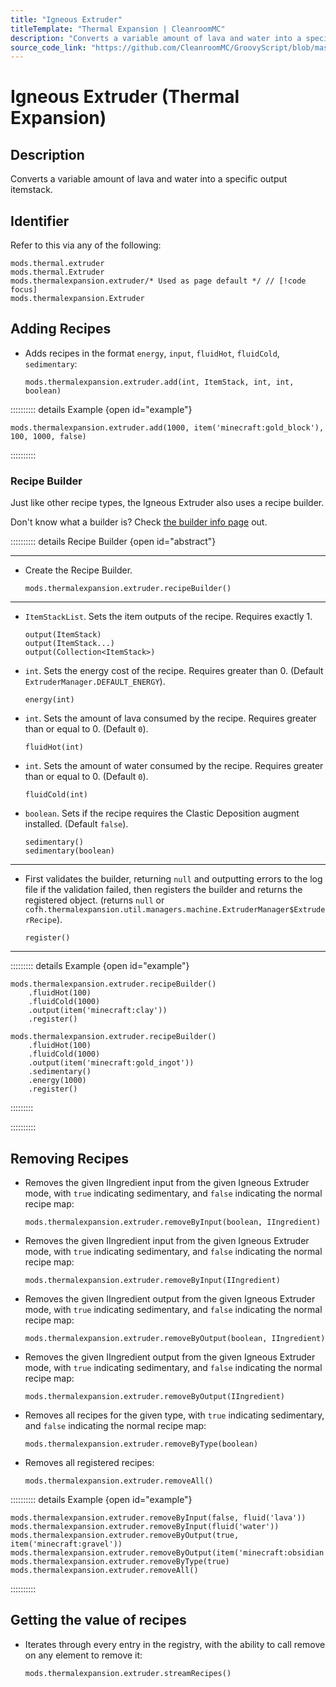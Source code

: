 ```yaml
---
title: "Igneous Extruder"
titleTemplate: "Thermal Expansion | CleanroomMC"
description: "Converts a variable amount of lava and water into a specific output itemstack."
source_code_link: "https://github.com/CleanroomMC/GroovyScript/blob/master/src/main/java/com/cleanroommc/groovyscript/compat/mods/thermalexpansion/machine/Extruder.java"
---
```


# Igneous Extruder (Thermal Expansion)

## Description

Converts a variable amount of lava and water into a specific output itemstack.

## Identifier

Refer to this via any of the following:

```groovy:no-line-numbers {3}
mods.thermal.extruder
mods.thermal.Extruder
mods.thermalexpansion.extruder/* Used as page default */ // [!code focus]
mods.thermalexpansion.Extruder
```


## Adding Recipes

- Adds recipes in the format `energy`, `input`, `fluidHot`, `fluidCold`, `sedimentary`:

    ```groovy:no-line-numbers
    mods.thermalexpansion.extruder.add(int, ItemStack, int, int, boolean)
    ```

:::::::::: details Example {open id="example"}
```groovy:no-line-numbers
mods.thermalexpansion.extruder.add(1000, item('minecraft:gold_block'), 100, 1000, false)
```

::::::::::

### Recipe Builder

Just like other recipe types, the Igneous Extruder also uses a recipe builder.

Don't know what a builder is? Check [the builder info page](../../getting_started/builder.md) out.

:::::::::: details Recipe Builder {open id="abstract"}

---

- Create the Recipe Builder.

    ```groovy:no-line-numbers
    mods.thermalexpansion.extruder.recipeBuilder()
    ```

---

- `ItemStackList`. Sets the item outputs of the recipe. Requires exactly 1.

    ```groovy:no-line-numbers
    output(ItemStack)
    output(ItemStack...)
    output(Collection<ItemStack>)
    ```

- `int`. Sets the energy cost of the recipe. Requires greater than 0. (Default `ExtruderManager.DEFAULT_ENERGY`).

    ```groovy:no-line-numbers
    energy(int)
    ```

- `int`. Sets the amount of lava consumed by the recipe. Requires greater than or equal to 0. (Default `0`).

    ```groovy:no-line-numbers
    fluidHot(int)
    ```

- `int`. Sets the amount of water consumed by the recipe. Requires greater than or equal to 0. (Default `0`).

    ```groovy:no-line-numbers
    fluidCold(int)
    ```

- `boolean`. Sets if the recipe requires the Clastic Deposition augment installed. (Default `false`).

    ```groovy:no-line-numbers
    sedimentary()
    sedimentary(boolean)
    ```

---

- First validates the builder, returning `null` and outputting errors to the log file if the validation failed, then registers the builder and returns the registered object. (returns `null` or `cofh.thermalexpansion.util.managers.machine.ExtruderManager$ExtruderRecipe`).

    ```groovy:no-line-numbers
    register()
    ```

---

::::::::: details Example {open id="example"}
```groovy:no-line-numbers
mods.thermalexpansion.extruder.recipeBuilder()
    .fluidHot(100)
    .fluidCold(1000)
    .output(item('minecraft:clay'))
    .register()

mods.thermalexpansion.extruder.recipeBuilder()
    .fluidHot(100)
    .fluidCold(1000)
    .output(item('minecraft:gold_ingot'))
    .sedimentary()
    .energy(1000)
    .register()
```

:::::::::

::::::::::

## Removing Recipes

- Removes the given IIngredient input from the given Igneous Extruder mode, with `true` indicating sedimentary, and `false` indicating the normal recipe map:

    ```groovy:no-line-numbers
    mods.thermalexpansion.extruder.removeByInput(boolean, IIngredient)
    ```

- Removes the given IIngredient input from the given Igneous Extruder mode, with `true` indicating sedimentary, and `false` indicating the normal recipe map:

    ```groovy:no-line-numbers
    mods.thermalexpansion.extruder.removeByInput(IIngredient)
    ```

- Removes the given IIngredient output from the given Igneous Extruder mode, with `true` indicating sedimentary, and `false` indicating the normal recipe map:

    ```groovy:no-line-numbers
    mods.thermalexpansion.extruder.removeByOutput(boolean, IIngredient)
    ```

- Removes the given IIngredient output from the given Igneous Extruder mode, with `true` indicating sedimentary, and `false` indicating the normal recipe map:

    ```groovy:no-line-numbers
    mods.thermalexpansion.extruder.removeByOutput(IIngredient)
    ```

- Removes all recipes for the given type, with `true` indicating sedimentary, and `false` indicating the normal recipe map:

    ```groovy:no-line-numbers
    mods.thermalexpansion.extruder.removeByType(boolean)
    ```

- Removes all registered recipes:

    ```groovy:no-line-numbers
    mods.thermalexpansion.extruder.removeAll()
    ```

:::::::::: details Example {open id="example"}
```groovy:no-line-numbers
mods.thermalexpansion.extruder.removeByInput(false, fluid('lava'))
mods.thermalexpansion.extruder.removeByInput(fluid('water'))
mods.thermalexpansion.extruder.removeByOutput(true, item('minecraft:gravel'))
mods.thermalexpansion.extruder.removeByOutput(item('minecraft:obsidian'))
mods.thermalexpansion.extruder.removeByType(true)
mods.thermalexpansion.extruder.removeAll()
```

::::::::::

## Getting the value of recipes

- Iterates through every entry in the registry, with the ability to call remove on any element to remove it:

    ```groovy:no-line-numbers
    mods.thermalexpansion.extruder.streamRecipes()
    ```
